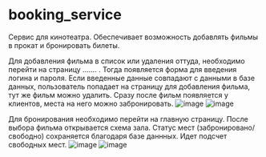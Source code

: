 # booking_service
Сервис для кинотеатра. Обеспечивает возможность добавлять фильмы в прокат и бронировать билеты.

Для добавления фильма в список или удаления оттуда, необходимо перейти на страницу ....... . Тогда появляется форма для введения логина и пароля. Если введенные данные совпадают с данными в базе данных, пользователь попадает на страницу для добавления фильма, тут же фильм можно удалить. Сразу после фильм появляется у клиентов, места на него можно забронировать. ![image](https://user-images.githubusercontent.com/95567815/215988637-43dd9be6-bf2e-49e6-b25e-47166856e0e3.png)
![image](https://user-images.githubusercontent.com/95567815/215988754-0314c8c3-5f7c-42f4-b238-b24ce9fd2cd5.png)



Для бронирования необходимо перейти на главную страницу. После выбора фильма открывается схема зала. Статус мест (забронировано/свободно) сохраняется благодаря базе даннных. Идет подсчет свободных мест. ![image](https://user-images.githubusercontent.com/95567815/215988899-fe00cb1f-1b48-41d0-9281-2b09d73fbb64.png)
![image](https://user-images.githubusercontent.com/95567815/215988953-aa281f1f-5e4d-4ca2-bd47-0847f3822ac3.png)

